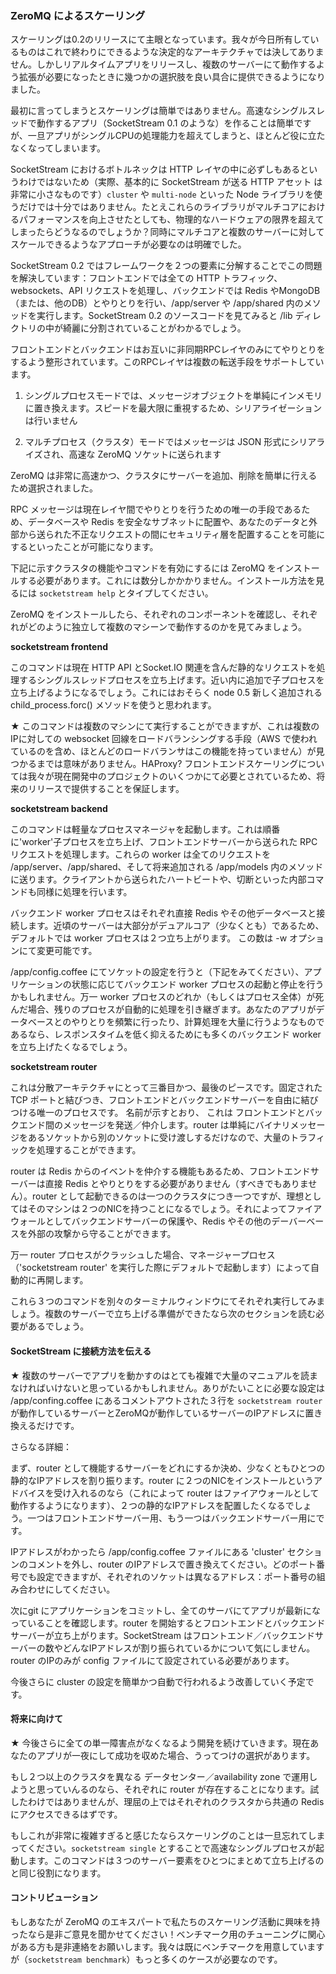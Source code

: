 ### ZeroMQ によるスケーリング

スケーリングは0.2のリリースにて主眼となっています。我々が今日所有しているものはこれで終わりにできるような決定的なアーキテクチャでは決してありません。しかしリアルタイムアプリをリリースし、複数のサーバーにて動作するよう拡張が必要になったときに幾つかの選択肢を良い具合に提供できるようになりました。

最初に言ってしまうとスケーリングは簡単ではありません。高速なシングルスレッドで動作するアプリ（SocketStream 0.1 のような）を作ることは簡単ですが、一旦アプリがシングルCPUの処理能力を超えてしまうと、ほとんど役に立たなくなってしまいます。

SocketStream におけるボトルネックは HTTP レイヤの中に必ずしもあるというわけではないため（実際、基本的に SocketStream が送る HTTP アセット は非常に小さなものです）`cluster` や `multi-node` といった Node ライブラリを使うだけでは十分ではありません。たとえこれらのライブラリがマルチコアにおけるパフォーマンスを向上させたとしても、物理的なハードウェアの限界を超えてしまったらどうなるのでしょうか？同時にマルチコアと複数のサーバーに対してスケールできるようなアプローチが必要なのは明確でした。

SocketStream 0.2 ではフレームワークを２つの要素に分解することでこの問題を解決しています：フロントエンドでは全ての HTTP トラフィック、websockets、API リクエストを処理し、バックエンドでは Redis やMongoDB（または、他のDB）とやりとりを行い、/app/server や /app/shared 内のメソッドを実行します。SocketStream 0.2 のソースコードを見てみると /lib ディレクトリの中が綺麗に分割されていることがわかるでしょう。

フロントエンドとバックエンドはお互いに非同期RPCレイヤのみにてやりとりをするよう整形されています。このRPCレイヤは複数の転送手段をサポートしています。

1. シングルプロセスモードでは、メッセージオブジェクトを単純にインメモリに置き換えます。スピードを最大限に重視するため、シリアライゼーションは行いません

2. マルチプロセス（クラスタ）モードではメッセージは JSON 形式にシリアライズされ、高速な ZeroMQ ソケットに送られます

ZeroMQ は非常に高速かつ、クラスタにサーバーを追加、削除を簡単に行えるため選択されました。

RPC メッセージは現在レイヤ間でやりとりを行うための唯一の手段であるため、データベースや Redis を安全なサブネットに配置や、あなたのデータと外部から送られた不正なリクエストの間にセキュリティ層を配置することを可能にするといったことが可能になります。

下記に示すクラスタの機能やコマンドを有効にするには ZeroMQ をインストールする必要があります。これには数分しかかかりません。インストール方法を見るには `socketstream help` とタイプしてください。

ZeroMQ をインストールしたら、それぞれのコンポーネントを確認し、それぞれがどのように独立して複数のマシーンで動作するのかを見てみましょう。


__socketstream frontend__

このコマンドは現在 HTTP API とSocket.IO 関連を含んだ静的なリクエストを処理するシングルスレッドプロセスを立ち上げます。近い内に追加で子プロセスを立ち上げるようになるでしょう。これにはおそらく node 0.5 新しく追加される child_process.forc() メソッドを使うと思われます。


★ このコマンドは複数のマシンにて実行することができますが、これは複数のIPに対しての websocket 回線をロードバランシングする手段（AWS で使われているのを含め、ほとんどのロードバランサはこの機能を持っていません）が見つかるまでは意味がありません。HAProxy? フロントエンドスケーリングについては我々が現在開発中のプロジェクトのいくつかにて必要とされているため、将来のリリースで提供することを保証します。

__socketstream backend__

このコマンドは軽量なプロセスマネージャを起動します。これは順番に'worker'子プロセスを立ち上げ、フロントエンドサーバーから送られた RPC リクエストを処理します。これらの worker は全てのリクエストを /app/server、/app/shared、そして将来追加される /app/models 内のメソッドに送ります。クライアントから送られたハートビートや、切断といった内部コマンドも同様に処理を行います。

バックエンド worker プロセスはそれぞれ直接 Redis やその他データベースと接続します。近頃のサーバーは大部分がデュアルコア（少なくとも）であるため、デフォルトでは worker プロセスは２つ立ち上がります。
この数は -w オプションにて変更可能です。

/app/config.coffee にてソケットの設定を行うと（下記をみてください）、アプリケーションの状態に応じてバックエンド worker プロセスの起動と停止を行うかもしれません。万一 worker プロセスのどれか（もしくはプロセス全体）が死んだ場合、残りのプロセスが自動的に処理を引き継ぎます。あなたのアプリがデータベースとのやりとりを頻繁に行ったり、計算処理を大量に行うようなものであるなら、レスポンスタイムを低く抑えるためにも多くのバックエンド worker を立ち上げたくなるでしょう。


__socketstream router__

これは分散アーキテクチャにとって三番目かつ、最後のピースです。固定された TCP ポートと結びつき、フロントエンドとバックエンドサーバーを自由に結びつける唯一のプロセスです。
名前が示すとおり、 これは フロントエンドとバックエンド間のメッセージを発送／仲介します。router は単純にバイナリメッセージをあるソケットから別のソケットに受け渡しするだけなので、大量のトラフィックを処理することができます。

router は Redis からのイベントを仲介する機能もあるため、フロントエンドサーバーは直接 Redis とやりとりをする必要がありません（すべきでもありません）。router として起動できるのは一つのクラスタにつき一つですが、理想としてはそのマシンは２つのNICを持つことになるでしょう。それによってファイアウォールとしてバックエンドサーバーの保護や、Redis やその他のデーバーベースを外部の攻撃から守ることができます。

万一 router プロセスがクラッシュした場合、マネージャープロセス（'socketstream router' を実行した際にデフォルトで起動します）によって自動的に再開します。

これら３つのコマンドを別々のターミナルウィンドウにてそれぞれ実行してみましょう。複数のサーバーで立ち上げる準備ができたなら次のセクションを読む必要があるでしょう。


#### SocketStream に接続方法を伝える

★ 複数のサーバーでアプリを動かすのはとても複雑で大量のマニュアルを読まなければいけないと思っているかもしれません。ありがたいことに必要な設定は /app/confing.coffee にあるコメントアウトされた３行を `socketstream router` が動作しているサーバーとZeroMQが動作しているサーバーのIPアドレスに置き換えるだけです。

さらなる詳細：

まず、router として機能するサーバーをどれにするか決め、少なくともひとつの静的なIPアドレスを割り振ります。router に２つのNICをインストールというアドバイスを受け入れるのなら（これによって router はファイアウォールとして動作するようになります）、２つの静的なIPアドレスを配置したくなるでしょう。一つはフロントエンドサーバー用、もう一つはバックエンドサーバー用にです。

IPアドレスがわかったら /app/config.coffee ファイルにある 'cluster' セクションのコメントを外し、router のIPアドレスで置き換えてください。どのポート番号でも設定できますが、それぞれのソケットは異なるアドレス：ポート番号の組み合わせにしてください。

次にgit にアプリケーションをコミットし、全てのサーバにてアプリが最新になっていることを確認します。router を開始するとフロントエンドとバックエンドサーバーが立ち上がります。SocketStream はフロントエンド／バックエンドサーバーの数やどんなIPアドレスが割り振られているかについて気にしません。router のIPのみが config ファイルにて設定されている必要があります。

今後さらに cluster の設定を簡単かつ自動で行われるよう改善していく予定です。


#### 将来に向けて

★ 今後さらに全ての単一障害点がなくなるよう開発を続けていきます。現在あなたのアプリが一夜にして成功を収めた場合、うってつけの選択があります。

もし２つ以上のクラスタを異なる データセンター／availability zone で運用しようと思っていんるのなら、それぞれに router が存在することになります。試したわけではありませんが、理屈の上ではそれぞれのクラスタから共通の Redis にアクセスできるはずです。

もしこれが非常に複雑すぎると感じたならスケーリングのことは一旦忘れてしまってください。`socketstream single` とすることで高速なシングルプロセスが起動します。このコマンドは３つのサーバー要素をひとつにまとめて立ち上げるのと同じ役割になります。


#### コントリビューション

もしあなたが ZeroMQ のエキスパートで私たちのスケーリング活動に興味を持ったなら是非ご意見を聞かせてください！ベンチマーク用のチューニングに関心がある方も是非連絡をお願いします。我々は既にベンチマークを用意していますが（`socketstream benchmark`）もっと多くのケースが必要なのです。
